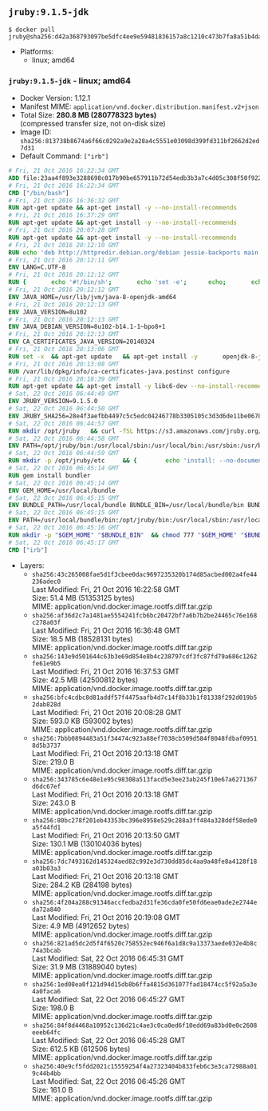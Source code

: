 ## `jruby:9.1.5-jdk`

```console
$ docker pull jruby@sha256:d42a368793097be5dfc4ee9e59481836157a8c1210c473b7fa8a51b4da00c5ce
```

-	Platforms:
	-	linux; amd64

### `jruby:9.1.5-jdk` - linux; amd64

-	Docker Version: 1.12.1
-	Manifest MIME: `application/vnd.docker.distribution.manifest.v2+json`
-	Total Size: **280.8 MB (280778323 bytes)**  
	(compressed transfer size, not on-disk size)
-	Image ID: `sha256:813738b8674a6f66c0292a9e2a28a4c5551e03098d399fd311bf2662d2ed7d31`
-	Default Command: `["irb"]`

```dockerfile
# Fri, 21 Oct 2016 16:22:34 GMT
ADD file:23aa4f893e3288698c017b90be657911b72d54edb3b3a7c4d05c308f50f9228f in / 
# Fri, 21 Oct 2016 16:22:34 GMT
CMD ["/bin/bash"]
# Fri, 21 Oct 2016 16:36:32 GMT
RUN apt-get update && apt-get install -y --no-install-recommends 		ca-certificates 		curl 		wget 	&& rm -rf /var/lib/apt/lists/*
# Fri, 21 Oct 2016 16:37:29 GMT
RUN apt-get update && apt-get install -y --no-install-recommends 		bzr 		git 		mercurial 		openssh-client 		subversion 				procps 	&& rm -rf /var/lib/apt/lists/*
# Fri, 21 Oct 2016 20:07:28 GMT
RUN apt-get update && apt-get install -y --no-install-recommends 		bzip2 		unzip 		xz-utils 	&& rm -rf /var/lib/apt/lists/*
# Fri, 21 Oct 2016 20:12:10 GMT
RUN echo 'deb http://httpredir.debian.org/debian jessie-backports main' > /etc/apt/sources.list.d/jessie-backports.list
# Fri, 21 Oct 2016 20:12:11 GMT
ENV LANG=C.UTF-8
# Fri, 21 Oct 2016 20:12:12 GMT
RUN { 		echo '#!/bin/sh'; 		echo 'set -e'; 		echo; 		echo 'dirname "$(dirname "$(readlink -f "$(which javac || which java)")")"'; 	} > /usr/local/bin/docker-java-home 	&& chmod +x /usr/local/bin/docker-java-home
# Fri, 21 Oct 2016 20:12:12 GMT
ENV JAVA_HOME=/usr/lib/jvm/java-8-openjdk-amd64
# Fri, 21 Oct 2016 20:12:13 GMT
ENV JAVA_VERSION=8u102
# Fri, 21 Oct 2016 20:12:13 GMT
ENV JAVA_DEBIAN_VERSION=8u102-b14.1-1~bpo8+1
# Fri, 21 Oct 2016 20:12:13 GMT
ENV CA_CERTIFICATES_JAVA_VERSION=20140324
# Fri, 21 Oct 2016 20:13:06 GMT
RUN set -x 	&& apt-get update 	&& apt-get install -y 		openjdk-8-jdk="$JAVA_DEBIAN_VERSION" 		ca-certificates-java="$CA_CERTIFICATES_JAVA_VERSION" 	&& rm -rf /var/lib/apt/lists/* 	&& [ "$JAVA_HOME" = "$(docker-java-home)" ]
# Fri, 21 Oct 2016 20:13:08 GMT
RUN /var/lib/dpkg/info/ca-certificates-java.postinst configure
# Fri, 21 Oct 2016 20:18:39 GMT
RUN apt-get update && apt-get install -y libc6-dev --no-install-recommends && rm -rf /var/lib/apt/lists/*
# Sat, 22 Oct 2016 06:44:49 GMT
ENV JRUBY_VERSION=9.1.5.0
# Sat, 22 Oct 2016 06:44:50 GMT
ENV JRUBY_SHA256=28e4f3aefbb4497c5c5edc04246778b3305105c3d3d6de11be067826cc5bb766
# Sat, 22 Oct 2016 06:44:57 GMT
RUN mkdir /opt/jruby   && curl -fSL https://s3.amazonaws.com/jruby.org/downloads/${JRUBY_VERSION}/jruby-bin-${JRUBY_VERSION}.tar.gz -o /tmp/jruby.tar.gz   && echo "$JRUBY_SHA256 /tmp/jruby.tar.gz" | sha256sum -c -   && tar -zx --strip-components=1 -f /tmp/jruby.tar.gz -C /opt/jruby   && rm /tmp/jruby.tar.gz   && update-alternatives --install /usr/local/bin/ruby ruby /opt/jruby/bin/jruby 1
# Sat, 22 Oct 2016 06:44:58 GMT
ENV PATH=/opt/jruby/bin:/usr/local/sbin:/usr/local/bin:/usr/sbin:/usr/bin:/sbin:/bin
# Sat, 22 Oct 2016 06:44:59 GMT
RUN mkdir -p /opt/jruby/etc 	&& { 		echo 'install: --no-document'; 		echo 'update: --no-document'; 	} >> /opt/jruby/etc/gemrc
# Sat, 22 Oct 2016 06:45:14 GMT
RUN gem install bundler
# Sat, 22 Oct 2016 06:45:14 GMT
ENV GEM_HOME=/usr/local/bundle
# Sat, 22 Oct 2016 06:45:15 GMT
ENV BUNDLE_PATH=/usr/local/bundle BUNDLE_BIN=/usr/local/bundle/bin BUNDLE_SILENCE_ROOT_WARNING=1 BUNDLE_APP_CONFIG=/usr/local/bundle
# Sat, 22 Oct 2016 06:45:15 GMT
ENV PATH=/usr/local/bundle/bin:/opt/jruby/bin:/usr/local/sbin:/usr/local/bin:/usr/sbin:/usr/bin:/sbin:/bin
# Sat, 22 Oct 2016 06:45:16 GMT
RUN mkdir -p "$GEM_HOME" "$BUNDLE_BIN" 	&& chmod 777 "$GEM_HOME" "$BUNDLE_BIN"
# Sat, 22 Oct 2016 06:45:17 GMT
CMD ["irb"]
```

-	Layers:
	-	`sha256:43c265008fae5d1f3cbee0dac9697235320b174d85acbed002a4fe44236adec0`  
		Last Modified: Fri, 21 Oct 2016 16:22:58 GMT  
		Size: 51.4 MB (51353125 bytes)  
		MIME: application/vnd.docker.image.rootfs.diff.tar.gzip
	-	`sha256:af36d2c7a1481ae5554241fcb6bc20472bf7a6b7b2be24465c76e168c278a03f`  
		Last Modified: Fri, 21 Oct 2016 16:36:48 GMT  
		Size: 18.5 MB (18528131 bytes)  
		MIME: application/vnd.docker.image.rootfs.diff.tar.gzip
	-	`sha256:143e9d501644c63b3e69d854e8b4c238797cdf3fc87fd79a686c1262fe61e9b5`  
		Last Modified: Fri, 21 Oct 2016 16:37:53 GMT  
		Size: 42.5 MB (42500812 bytes)  
		MIME: application/vnd.docker.image.rootfs.diff.tar.gzip
	-	`sha256:bfc4cdbc8d81addf57f4475aafb4d7c14f8b33b1f81338f292d019b52dab828d`  
		Last Modified: Fri, 21 Oct 2016 20:08:28 GMT  
		Size: 593.0 KB (593002 bytes)  
		MIME: application/vnd.docker.image.rootfs.diff.tar.gzip
	-	`sha256:7bbb0894483a51f34474c923a88ef7038cb509d584f8048fdbaf09518d5b3737`  
		Last Modified: Fri, 21 Oct 2016 20:13:18 GMT  
		Size: 219.0 B  
		MIME: application/vnd.docker.image.rootfs.diff.tar.gzip
	-	`sha256:343785c6e48e1e95c98308a513facd5e3ee23ab245f10e67a6271367d6dc67ef`  
		Last Modified: Fri, 21 Oct 2016 20:13:18 GMT  
		Size: 243.0 B  
		MIME: application/vnd.docker.image.rootfs.diff.tar.gzip
	-	`sha256:80bc278f201eb43353bc396e8958e529c288a3ff484a328ddf58ede0a5f44fd1`  
		Last Modified: Fri, 21 Oct 2016 20:13:50 GMT  
		Size: 130.1 MB (130104036 bytes)  
		MIME: application/vnd.docker.image.rootfs.diff.tar.gzip
	-	`sha256:7dc7493162d145324aed82c992e3d730dd85dc4aa9a48fe8a4128f18a03b03a3`  
		Last Modified: Fri, 21 Oct 2016 20:13:18 GMT  
		Size: 284.2 KB (284198 bytes)  
		MIME: application/vnd.docker.image.rootfs.diff.tar.gzip
	-	`sha256:4f204a288c91346accfedba2d31fe36cda0fe50fd6eae0ade2e2744eda72a840`  
		Last Modified: Fri, 21 Oct 2016 20:19:08 GMT  
		Size: 4.9 MB (4912652 bytes)  
		MIME: application/vnd.docker.image.rootfs.diff.tar.gzip
	-	`sha256:821ad5dc2d5f4f6520c758552ec946f6a1d8c9a13373aede032e4b8c74a3bcab`  
		Last Modified: Sat, 22 Oct 2016 06:45:31 GMT  
		Size: 31.9 MB (31889040 bytes)  
		MIME: application/vnd.docker.image.rootfs.diff.tar.gzip
	-	`sha256:1ed08ea0f121d94d15db8b6ffa4815d361077fad18474cc5f92a5a3e4a0faca6`  
		Last Modified: Sat, 22 Oct 2016 06:45:27 GMT  
		Size: 198.0 B  
		MIME: application/vnd.docker.image.rootfs.diff.tar.gzip
	-	`sha256:84f8d4468a10952c136d21c4ae3c0ca0ed6f10edd69a83bd0e0c2608eeeb64fc`  
		Last Modified: Sat, 22 Oct 2016 06:45:28 GMT  
		Size: 612.5 KB (612506 bytes)  
		MIME: application/vnd.docker.image.rootfs.diff.tar.gzip
	-	`sha256:40e9cf5fdd2021c15559254f4a27323404b833feb6c3e3ca72988a019c44b4bb`  
		Last Modified: Sat, 22 Oct 2016 06:45:26 GMT  
		Size: 161.0 B  
		MIME: application/vnd.docker.image.rootfs.diff.tar.gzip
